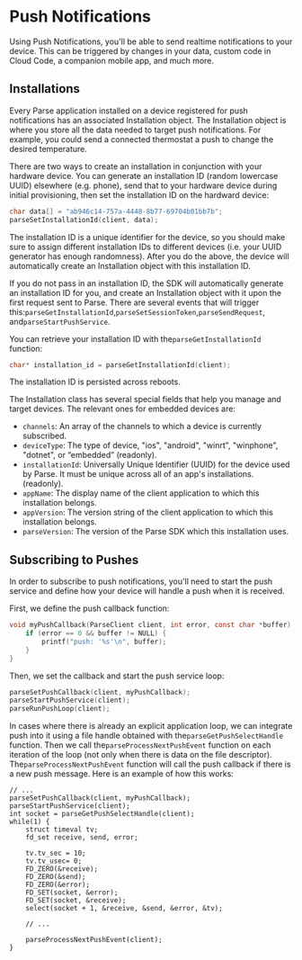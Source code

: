 # Push Notifications

Using Push Notifications, you'll be able to send realtime notifications to your device. This can be triggered by changes in your data, custom code in Cloud Code, a companion mobile app, and much more.

## Installations

Every Parse application installed on a device registered for push notifications has an associated Installation object. The Installation object is where you store all the data needed to target push notifications. For example, you could send a connected thermostat a push to change the desired temperature.

There are two ways to create an installation in conjunction with your hardware device. You can generate an installation ID (random lowercase UUID) elsewhere (e.g. phone), send that to your hardware device during initial provisioning, then set the installation ID on the hardward device:

```c
char data[] = "ab946c14-757a-4448-8b77-69704b01bb7b";
parseSetInstallationId(client, data);
```

The installation ID is a unique identifier for the device, so you should make sure to assign different installation IDs to different devices (i.e. your UUID generator has enough randomness). After you do the above, the device will automatically create an Installation object with this installation ID.

If you do not pass in an installation ID, the SDK will automatically generate an installation ID for you, and create an Installation object with it upon the first request sent to Parse. There are several events that will trigger this:`parseGetInstallationId`,`parseSetSessionToken`,`parseSendRequest`, and`parseStartPushService`.

You can retrieve your installation ID with the`parseGetInstallationId` function:

```c
char* installation_id = parseGetInstallationId(client);
```

The installation ID is persisted across reboots.

The Installation class has several special fields that help you manage and target devices. The relevant ones for embedded devices are:

*   `channels`: An array of the channels to which a device is currently subscribed.
*   `deviceType`: The type of device, "ios", "android", "winrt", "winphone", "dotnet", or “embedded” (readonly).
*   `installationId`: Universally Unique Identifier (UUID) for the device used by Parse. It must be unique across all of an app's installations.(readonly).
*   `appName`: The display name of the client application to which this installation belongs.
*   `appVersion`: The version string of the client application to which this installation belongs.
*   `parseVersion`: The version of the Parse SDK which this installation uses.

## Subscribing to Pushes

In order to subscribe to push notifications, you'll need to start the push service and define how your device will handle a push when it is received.

First, we define the push callback function:

```c
void myPushCallback(ParseClient client, int error, const char *buffer) {
	if (error == 0 && buffer != NULL) {
		printf("push: '%s'\n", buffer);
	}
}
```

Then, we set the callback and start the push service loop:

```c
parseSetPushCallback(client, myPushCallback);
parseStartPushService(client);
parseRunPushLoop(client);
```

In cases where there is already an explicit application loop, we can integrate push into it using a file handle obtained with the`parseGetPushSelectHandle` function. Then we call the`parseProcessNextPushEvent` function on each iteration of the loop (not only when there is data on the file descriptor). The`parseProcessNextPushEvent` function will call the push callback if there is a new push message. Here is an example of how this works:

```
// ...
parseSetPushCallback(client, myPushCallback);
parseStartPushService(client);
int socket = parseGetPushSelectHandle(client);
while(1) {
	struct timeval tv;
	fd_set receive, send, error;

	tv.tv_sec = 10;
	tv.tv_usec= 0;
	FD_ZERO(&receive);
	FD_ZERO(&send);
	FD_ZERO(&error);
	FD_SET(socket, &error);
	FD_SET(socket, &receive);
	select(socket + 1, &receive, &send, &error, &tv);

	// ...

	parseProcessNextPushEvent(client);
}
```
